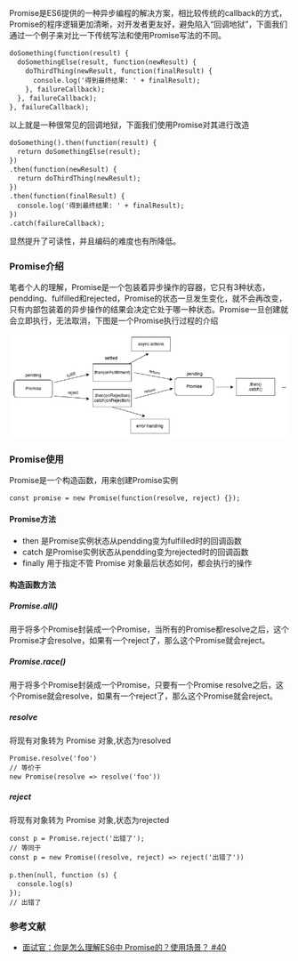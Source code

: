 Promise是ES6提供的一种异步编程的解决方案，相比较传统的callback的方式，Promise的程序逻辑更加清晰，对开发者更友好，避免陷入“回调地狱”，下面我们通过一个例子来对比一下传统写法和使用Promise写法的不同。

```
doSomething(function(result) {
  doSomethingElse(result, function(newResult) {
    doThirdThing(newResult, function(finalResult) {
      console.log('得到最终结果: ' + finalResult);
    }, failureCallback);
  }, failureCallback);
}, failureCallback);
```
以上就是一种很常见的回调地狱，下面我们使用Promise对其进行改造

```
doSomething().then(function(result) {
  return doSomethingElse(result);
})
.then(function(newResult) {
  return doThirdThing(newResult);
})
.then(function(finalResult) {
  console.log('得到最终结果: ' + finalResult);
})
.catch(failureCallback);

```
显然提升了可读性，并且编码的难度也有所降低。

### Promise介绍


笔者个人的理解，Promise是一个包装着异步操作的容器，它只有3种状态，pendding、fulfilled和rejected，Promise的状态一旦发生变化，就不会再改变，只有内部包装着的异步操作的结果会决定它处于哪一种状态。Promise一旦创建就会立即执行，无法取消，下图是一个Promise执行过程的介绍

![Promise](./../images/Promise.png)

### Promise使用

Promise是一个构造函数，用来创建Promise实例
```
const promise = new Promise(function(resolve, reject) {});

```
#### Promise方法

- then 是Promise实例状态从pendding变为fulfilled时的回调函数
- catch 是Promise实例状态从pendding变为rejected时的回调函数
- finally 用于指定不管 Promise 对象最后状态如何，都会执行的操作

#### 构造函数方法

##### Promise.all()
用于将多个Promise封装成一个Promise，当所有的Promise都resolve之后，这个Promise才会resolve，如果有一个reject了，那么这个Promise就会reject。

##### Promise.race()
用于将多个Promise封装成一个Promise，只要有一个Promise resolve之后，这个Promise就会resolve，如果有一个reject了，那么这个Promise就会reject。

##### resolve

将现有对象转为 Promise 对象,状态为resolved

```
Promise.resolve('foo')
// 等价于
new Promise(resolve => resolve('foo'))
```

##### reject

将现有对象转为 Promise 对象,状态为rejected

```
const p = Promise.reject('出错了');
// 等同于
const p = new Promise((resolve, reject) => reject('出错了'))

p.then(null, function (s) {
  console.log(s)
});
// 出错了
```

### 参考文献

- [面试官：你是怎么理解ES6中 Promise的？使用场景？ #40](https://github.com/febobo/web-interview/issues/40)
